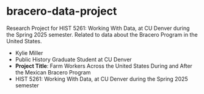 # bracero-data-project
 Research Project for HIST 5261: Working With Data, at CU Denver during the Spring 2025 semester. Related to data about the Bracero Program in the United States.

- Kylie Miller
- Public History Graduate Student at CU Denver
- **Project Title**: Farm Workers Across the United States During and After the Mexican Bracero Program
- HIST 5261: Working With Data, at CU Denver during the Spring 2025 semester

